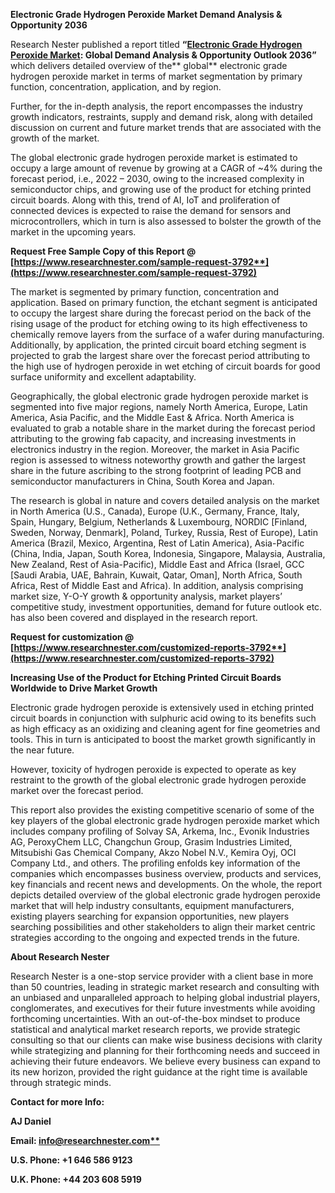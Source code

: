 ﻿**Electronic Grade Hydrogen Peroxide Market Demand Analysis & Opportunity 2036**

Research Nester published a report titled **“[Electronic Grade Hydrogen Peroxide Market](https://www.researchnester.com/reports/electronic-grade-hydrogen-peroxide-market/3792): Global Demand Analysis & Opportunity Outlook 2036”** which delivers detailed overview of the** global** electronic grade hydrogen peroxide market in terms of market segmentation by primary function, concentration, application, and by region.

Further, for the in-depth analysis, the report encompasses the industry growth indicators, restraints, supply and demand risk, along with detailed discussion on current and future market trends that are associated with the growth of the market.

The global electronic grade hydrogen peroxide market is estimated to occupy a large amount of revenue by growing at a CAGR of <a name="_hlk89797605"></a>~4% during the forecast period, i.e., 2022 – 2030, owing to the increased complexity in semiconductor chips, and growing use of the product for etching printed circuit boards. Along with this, trend of AI, IoT and proliferation of connected devices is expected to raise the demand for sensors and microcontrollers, which in turn is also assessed to bolster the growth of the market in the upcoming years. 

**Request Free Sample Copy of this Report @ [https://www.researchnester.com/sample-request-3792**](https://www.researchnester.com/sample-request-3792)**

The market is segmented by primary function, concentration and application. Based on primary function, the etchant segment is anticipated to occupy the largest share during the forecast period on the back of the rising usage of the product for etching owing to its high effectiveness to chemically remove layers from the surface of a wafer during manufacturing. Additionally, by application, the printed circuit board etching segment is projected to grab the largest share over the forecast period attributing to the high use of hydrogen peroxide in wet etching of circuit boards for good surface uniformity and excellent adaptability. 

Geographically, the global electronic grade hydrogen peroxide market is segmented into five major regions, namely North America, Europe, Latin America, Asia Pacific, and the Middle East & Africa. North America is evaluated to grab a notable share in the market during the forecast period attributing to the growing fab capacity, and increasing investments in electronics industry in the region. Moreover, the market in Asia Pacific region is assessed to witness noteworthy growth and gather the largest share in the future ascribing to the strong footprint of leading PCB and semiconductor manufacturers in China, South Korea and Japan. 

The research is global in nature and covers detailed analysis on the market in North America (U.S., Canada), Europe (U.K., Germany, France, Italy, Spain, Hungary, Belgium, Netherlands & Luxembourg, NORDIC [Finland, Sweden, Norway, Denmark], Poland, Turkey, Russia, Rest of Europe), Latin America (Brazil, Mexico, Argentina, Rest of Latin America), Asia-Pacific (China, India, Japan, South Korea, Indonesia, Singapore, Malaysia, Australia, New Zealand, Rest of Asia-Pacific), Middle East and Africa (Israel, GCC [Saudi Arabia, UAE, Bahrain, Kuwait, Qatar, Oman], North Africa, South Africa, Rest of Middle East and Africa). In addition, analysis comprising market size, Y-O-Y growth & opportunity analysis, market players’ competitive study, investment opportunities, demand for future outlook etc. has also been covered and displayed in the research report.

**Request for customization @ [https://www.researchnester.com/customized-reports-3792**](https://www.researchnester.com/customized-reports-3792)**

**Increasing Use of the Product for Etching Printed Circuit Boards Worldwide to Drive Market Growth**

Electronic grade hydrogen peroxide is extensively used in etching printed circuit boards in conjunction with sulphuric acid owing to its benefits such as high efficacy as an oxidizing and cleaning agent for fine geometries and tools. This in turn is anticipated to boost the market growth significantly in the near future.  

However, toxicity of hydrogen peroxide is expected to operate as key restraint to the growth of the global electronic grade hydrogen peroxide market over the forecast period.

This report also provides the existing competitive scenario of some of the key players of the global electronic grade hydrogen peroxide market which includes company profiling of Solvay SA, Arkema, Inc., Evonik Industries AG, PeroxyChem LLC, Changchun Group, Grasim Industries Limited, Mitsubishi Gas Chemical Company, Akzo Nobel N.V., Kemira Oyj, OCI Company Ltd., and others. The profiling enfolds key information of the companies which encompasses business overview, products and services, key financials and recent news and developments. On the whole, the report depicts detailed overview of the global electronic grade hydrogen peroxide market that will help industry consultants, equipment manufacturers, existing players searching for expansion opportunities, new players searching possibilities and other stakeholders to align their market centric strategies according to the ongoing and expected trends in the future.

<a name="_hlk168910495"></a>**About Research Nester**

Research Nester is a one-stop service provider with a client base in more than 50 countries, leading in strategic market research and consulting with an unbiased and unparalleled approach to helping global industrial players, conglomerates, and executives for their future investments while avoiding forthcoming uncertainties. With an out-of-the-box mindset to produce statistical and analytical market research reports, we provide strategic consulting so that our clients can make wise business decisions with clarity while strategizing and planning for their forthcoming needs and succeed in achieving their future endeavors. We believe every business can expand to its new horizon, provided the right guidance at the right time is available through strategic minds.

**Contact for more Info:**

**AJ Daniel**

**Email: [info@researchnester.com**](mailto:info@researchnester.com)**

**U.S. Phone: +1 646 586 9123** 

**U.K. Phone: +44 203 608 5919**
